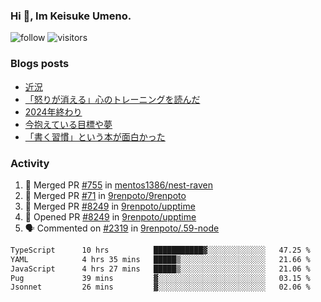 ### Hi 👋, Im Keisuke Umeno.

<!--
**9renpoto/9renpoto** is a ✨ _special_ ✨ repository because its `README.md` (this file) appears on your GitHub profile.

Here are some ideas to get you started:

- 🔭 I’m currently working on ...
- 🌱 I’m currently learning ...
- 👯 I’m looking to collaborate on ...
- 🤔 I’m looking for help with ...
- 💬 Ask me about ...
- 📫 How to reach me: ...
- 😄 Pronouns: ...
- ⚡ Fun fact: ...
-->

![follow](https://img.shields.io/github/followers/9renpoto?label=Follow&style=social)
![visitors](https://komarev.com/ghpvc/?username=9renpoto&label=Profile%20views&color=0e75b6&style=flat)

### Blogs posts

<!-- BLOG-POST-LIST:START -->
- [近況](https://9renpoto.win/entry/2025/04/05/current_status)
- [「怒りが消える」心のトレーニングを読んだ](https://9renpoto.win/entry/2025/02/01/anger-management)
- [2024年終わり](https://9renpoto.win/entry/2024/12/31/2024-end)
- [今抱えている目標や夢](https://9renpoto.win/entry/2024/12/02/objective)
- [「書く習慣」という本が面白かった](https://9renpoto.win/entry/2024/11/11/leave_a_feeling_sad)
<!-- BLOG-POST-LIST:END -->

### Activity

<!--START_SECTION:activity-->
1. 🎉 Merged PR [#755](https://github.com/mentos1386/nest-raven/pull/755) in [mentos1386/nest-raven](https://github.com/mentos1386/nest-raven)
2. 🎉 Merged PR [#71](https://github.com/9renpoto/9renpoto/pull/71) in [9renpoto/9renpoto](https://github.com/9renpoto/9renpoto)
3. 🎉 Merged PR [#8249](https://github.com/9renpoto/upptime/pull/8249) in [9renpoto/upptime](https://github.com/9renpoto/upptime)
4. 💪 Opened PR [#8249](https://github.com/9renpoto/upptime/pull/8249) in [9renpoto/upptime](https://github.com/9renpoto/upptime)
5. 🗣 Commented on [#2319](https://github.com/9renpoto/.59-node/pull/2319#issuecomment-2875259451) in [9renpoto/.59-node](https://github.com/9renpoto/.59-node)
<!--END_SECTION:activity-->

<!--START_SECTION:waka-->

```txt
TypeScript      10 hrs          ███████████▓░░░░░░░░░░░░░   47.25 %
YAML            4 hrs 35 mins   █████▒░░░░░░░░░░░░░░░░░░░   21.66 %
JavaScript      4 hrs 27 mins   █████▒░░░░░░░░░░░░░░░░░░░   21.06 %
Pug             39 mins         ▓░░░░░░░░░░░░░░░░░░░░░░░░   03.15 %
Jsonnet         26 mins         ▓░░░░░░░░░░░░░░░░░░░░░░░░   02.06 %
```

<!--END_SECTION:waka-->
